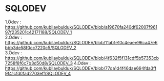 # SQLODEV

1.Ödev : https://github.com/kubilaybulduk/SQLODEV/blob/a19670fa240df62007f96197f235201c42171188/SQLODEV_1      
2.Ödev : https://github.com/kubilaybulduk/SQLODEV/blob/11ab1e10c4eaee96ca47e6bbb3de58f0cc7220c5/SQLODEV_2  
3.Ödev : https://github.com/kubilaybulduk/SQLODEV/blob/4f632f5f131cdf5b57353cb7258f8f6c7b3d50d8/SQLODEV_3 
4.Ödev : https://github.com/kubilaybulduk/SQLODEV/blob/77da1d4f46dae694fda3ff9f41cfd0fad2703eff/SQLODEV_4
